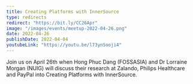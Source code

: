 ```yaml
---
title: Creating Platforms with InnerSource
type: redirects
redirect: "https://bit.ly/CC26Apr"
image: "/images/events/meetup-2022-04-26.png"
date: 2022-04-26
publishDate: 2022-04-04
youtubeLink: "https://youtu.be/l73ynSooji4"
---
```


Join us on April 26th when Hong Phuc Dang (FOSSASIA) and Dr Lorraine Morgan (NUIG) will discuss their research at Zalando, Philips Healthcare and PayPal into Creating Platforms with InnerSource.
